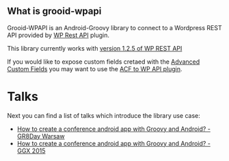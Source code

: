 What is grooid-wpapi
--------------------------------------

Grooid-WPAPI is an Android-Groovy library to connect to a Wordpress REST API provided by [WP Rest API](http://wp-api.org) plugin. 

This library currently works with [version 1.2.5 of WP REST API](https://wordpress.org/plugins/json-rest-api/)

If you would like to expose custom fields cretaed with  the [Advanced Custom Fields](https://www.advancedcustomfields.com) you may want to use the [ACF to WP API plugin](https://wordpress.org/plugins/acf-to-wp-api/).

# Talks

Next you can find a list of talks which introduce the library use case: 

- [How to create a conference android app with Groovy and Android? - GR8Day Warsaw](https://www.youtube.com/watch?v=MJiwIGv9A5U)
- [How to create a conference android app with Groovy and Android? - GGX 2015](https://skillsmatter.com/skillscasts/6919-how-to-create-conference-android-app-with-groovy-and-wordpress)

